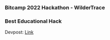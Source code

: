 ### Bitcamp 2022 Hackathon - WilderTrace

### Best Educational Hack

Devpost: [Link](https://devpost.com/software/wild-stats)
